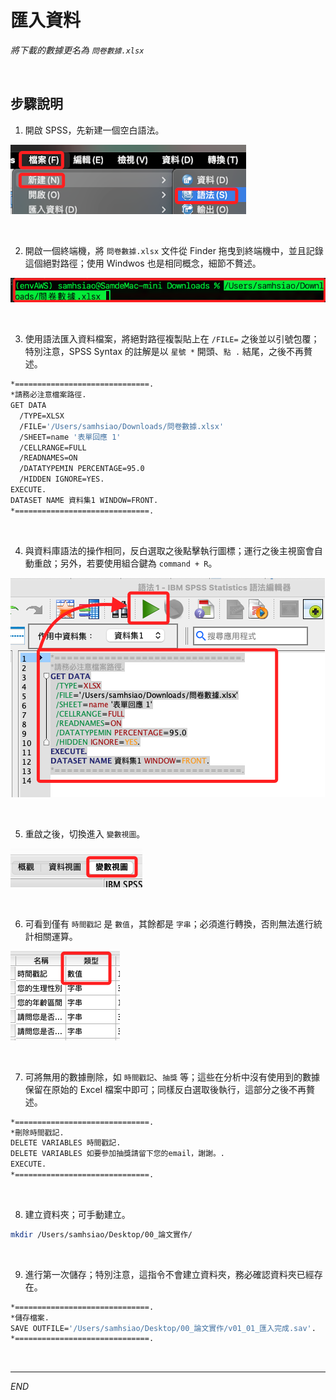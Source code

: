 # 匯入資料

_將下載的數據更名為 `問卷數據.xlsx`_

<br>

## 步驟說明

1. 開啟 SPSS，先新建一個空白語法。

  ![](images/img_07.png)

<br>

2. 開啟一個終端機，將 `問卷數據.xlsx` 文件從 Finder 拖曳到終端機中，並且記錄這個絕對路徑；使用 Windwos 也是相同概念，細節不贅述。

  ![](images/img_08.png)

<br>

3. 使用語法匯入資料檔案，將絕對路徑複製貼上在 `/FILE=` 之後並以引號包覆；特別注意，SPSS Syntax 的註解是以 `星號 *` 開頭、`點 .` 結尾，之後不再贅述。

  ```bash
  *==============================.
  *請務必注意檔案路徑.
  GET DATA
    /TYPE=XLSX
    /FILE='/Users/samhsiao/Downloads/問卷數據.xlsx'
    /SHEET=name '表單回應 1'
    /CELLRANGE=FULL
    /READNAMES=ON
    /DATATYPEMIN PERCENTAGE=95.0
    /HIDDEN IGNORE=YES.
  EXECUTE.
  DATASET NAME 資料集1 WINDOW=FRONT.
  *==============================.
  ```

<br>

4. 與資料庫語法的操作相同，反白選取之後點擊執行圖標；運行之後主視窗會自動重啟；另外，若要使用組合鍵為 `command + R`。

  ![](images/img_09.png)

<br>

5. 重啟之後，切換進入 `變數視圖`。

  ![](images/img_10.png)

<br>

6. 可看到僅有 `時間戳記` 是 `數值`，其餘都是 `字串`；必須進行轉換，否則無法進行統計相關運算。

  ![](images/img_11.png)

<br>

7. 可將無用的數據刪除，如 `時間戳記`、`抽獎` 等；這些在分析中沒有使用到的數據保留在原始的 Excel 檔案中即可；同樣反白選取後執行，這部分之後不再贅述。

  ```bash
  *==============================.
  *刪除時間戳記.
  DELETE VARIABLES 時間戳記.
  DELETE VARIABLES 如要參加抽獎請留下您的email，謝謝。.
  EXECUTE.
  *==============================.
  ```

<br>

8. 建立資料夾；可手動建立。

  ```bash
  mkdir /Users/samhsiao/Desktop/00_論文實作/
  ```

<br>

9. 進行第一次儲存；特別注意，這指令不會建立資料夾，務必確認資料夾已經存在。

  ```bash
  *==============================.
  *儲存檔案.
  SAVE OUTFILE='/Users/samhsiao/Desktop/00_論文實作/v01_01_匯入完成.sav'.
  *==============================.
  ```

<br>

___

_END_
